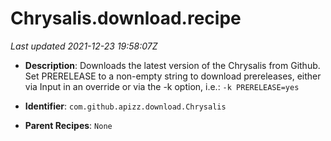 # Chrysalis.download.recipe

_Last updated 2021-12-23 19:58:07Z_

- **Description**: Downloads the latest version of the Chrysalis from Github. Set PRERELEASE to a non-empty string to download prereleases, either via Input in an override or via the -k option, i.e.: `-k PRERELEASE=yes`

- **Identifier**: `com.github.apizz.download.Chrysalis`

- **Parent Recipes**: `None`